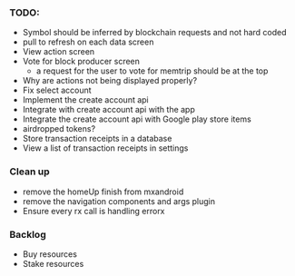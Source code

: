 ### TODO:
- Symbol should be inferred by blockchain requests and not hard coded
- pull to refresh on each data screen
- View action screen
- Vote for block producer screen
    - a request for the user to vote for memtrip should be at the top
- Why are actions not being displayed properly?
- Fix select account
- Implement the create account api 
- Integrate with create account api with the app
- Integrate the create account api with Google play store items
- airdropped tokens?
- Store transaction receipts in a database
- View a list of transaction receipts in settings

### Clean up
- remove the homeUp finish from mxandroid
- remove the navigation components and args plugin
- Ensure every rx call is handling errorx

### Backlog
- Buy resources
- Stake resources